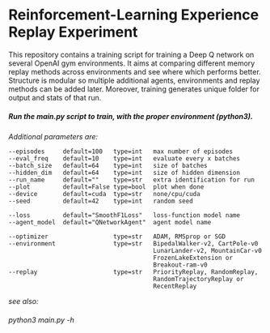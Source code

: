 # Reinforcement-Learning Experience Replay Experiment

This repository contains a training script for training a Deep Q network on several OpenAI gym environments.
It aims at comparing different memory replay methods across environments and see where which performs better.
Structure is modular so multiple additional agents, environments and replay methods can be added later. 
Moreover, training generates unique folder for output and stats of that run. 

##### Run the main.py script to train, with the proper environment (python3).

*Additional parameters are:* 

    --episodes     default=100   type=int   max number of episodes
    --eval_freq    default=10    type=int   evaluate every x batches
    --batch_size   default=64    type=int   size of batches
    --hidden_dim   default=64    type=int   size of hidden dimension
    --run_name     default=""    type=str   extra identification for run
    --plot         default=False type=bool  plot when done
    --device       default=cuda  type=str   none/cpu/cuda
    --seed         default=42    type=int   random seed
    
    --loss         default="SmoothF1Loss"   loss-function model name
    --agent_model  default="QNetworkAgent"  agent model name
    
    --optimizer                  type=str   ADAM, RMSprop or SGD
    --environment                type=str   BipedalWalker-v2, CartPole-v0
                                            LunarLander-v2, MountainCar-v0
                                            FrozenLakeExtension or 
                                            Breakout-ram-v0                                 
    --replay                     type=str   PriorityReplay, RandomReplay,
                                            RandomTrajectoryReplay or
                                            RecentReplay

*see also:*
 
 ###### python3 main.py -h